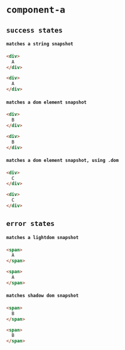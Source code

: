 # `component-a`

## `success states`

####   `matches a string snapshot`

```html
<div>
  A
</div>
```

```html
<div>
  A
</div>
```

####   `matches a dom element snapshot`

```html
<div>
  B
</div>
```

```html
<div>
  B
</div>
```

####   `matches a dom element snapshot, using .dom`

```html
<div>
  C
</div>
```

```html
<div>
  C
</div>

```

## `error states`

####   `matches a lightdom snapshot`

```html
<span>
  A
</span>
```

```html
<span>
  A
</span>

```

####   `matches shadow dom snapshot`

```html
<span>
  B
</span>
```

```html
<span>
  B
</span>

```

